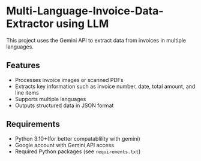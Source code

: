 # Multi-Language-Invoice-Data-Extractor using LLM<br/>

This project uses the Gemini API to extract data from invoices in multiple languages.<br/>

## Features

- Processes invoice images or scanned PDFs
- Extracts key information such as invoice number, date, total amount, and line items
- Supports multiple languages
- Outputs structured data in JSON format

## Requirements

- Python 3.10+(for better compatablility with gemini)
- Google account with Gemini API access
- Required Python packages (see `requirements.txt`)
